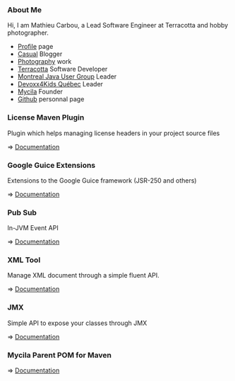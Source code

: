 ### About Me ###

Hi, I am Mathieu Carbou, a Lead Software Engineer at Terracotta and hobby photographer.

* <a href="https://www.linkedin.com/in/mathieucarbou/" target="_blank">Profile</a> page
* <a href="http://blog.mathieu.carbou.me" target="_blank">Casual</a> Blogger
* <a href="http://www.mathieu.photography" target="_blank">Photography</a> work
* <a href="http://terracotta.org" target="_blank">Terracotta</a> Software Developer
* <a href="http://montreal-jug.org" target="_blank">Montreal Java User Group</a> Leader
* <a href="http://www.devoxx4kids.org/quebec/" target="_blank">Devoxx4Kids Québec</a> Leader
* <a href="http://mycila.com" target="_blank">Mycila</a> Founder
* <a href="https://github.com/mathieucarbou/" target="_blank">Github</a> personnal page

### License Maven Plugin ###

Plugin which helps managing license headers in your project source files

=> [Documentation](http://code.mycila.com/license-maven-plugin)


### Google Guice Extensions ###

Extensions to the Google Guice framework (JSR-250 and others)

=> [Documentation](http://code.mycila.com/guice)


### Pub Sub ###

In-JVM Event API

=> [Documentation](http://code.mycila.com/pubsub)


### XML Tool ###

Manage XML document through a simple fluent API.

=> [Documentation](http://code.mycila.com/xmltool)


### JMX ###

Simple API to expose your classes through JMX

=> [Documentation](http://code.mycila.com/jmx)


### Mycila Parent POM for Maven ###

=> [Documentation](http://code.mycila.com/pom)
